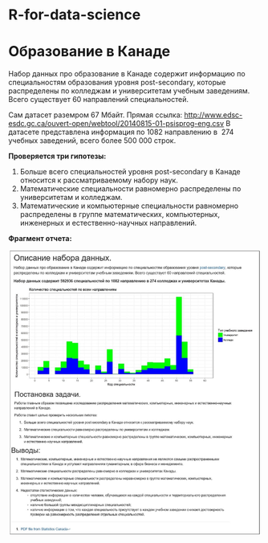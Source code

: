 # R-for-data-science

# Образование в Канаде

Набор данных про образование в Канаде содержит информацию по специальностям образования уровня post-secondary, которые распределены по колледжам и университетам учебным заведениям. Всего существует 60 направлений специальностей.

Сам датасет раземром 67 Мбайт. Прямая ссылка: http://www.edsc-esdc.gc.ca/ouvert-open/webtool/20140815-01-psisprog-eng.csv В датасете представлена информация по 1082 направлению в  274 учебных заведений, всего более 500 000 строк.

**Проверяется три гипотезы:**
1. Больше всего специальностей уровня post-secondary в Канаде относится к рассматриваемому набору наук.
2. Математические специальности равномерно распределены по университетам и колледжам.
3. Математические и компьютерные специальности равномерно распределены в группе математических, компьютерных, инженерных и естественно-научных направлений.

**Фрагмент отчета:**

![Example](https://github.com/sergbelom/R-for-data-science/blob/Education_In_Canada/Report_example.jpg)
